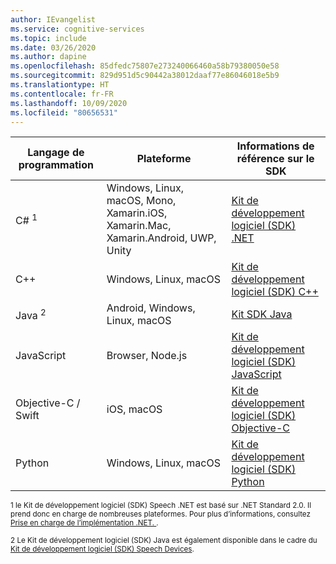 ```yaml
---
author: IEvangelist
ms.service: cognitive-services
ms.topic: include
ms.date: 03/26/2020
ms.author: dapine
ms.openlocfilehash: 85dfedc75807e273240066460a58b79380050e58
ms.sourcegitcommit: 829d951d5c90442a38012daaf77e86046018e5b9
ms.translationtype: HT
ms.contentlocale: fr-FR
ms.lasthandoff: 10/09/2020
ms.locfileid: "80656531"
---
```

| Langage de programmation | Plateforme                                                                           | Informations de référence sur le SDK              |
|----------------------|------------------------------------------------------------------------------------|----------------------------|
| C# <sup>1</sup>      | Windows, Linux, macOS, Mono, Xamarin.iOS, Xamarin.Mac, Xamarin.Android, UWP, Unity | [Kit de développement logiciel (SDK) .NET][net-sdk]        |
| C++                  | Windows, Linux, macOS                                                              | [Kit de développement logiciel (SDK) C++][cpp-sdk]         |
| Java <sup>2</sup>    | Android, Windows, Linux, macOS                                                     | [Kit SDK Java][javasdk]        |
| JavaScript           | Browser, Node.js                                                                   | [Kit de développement logiciel (SDK) JavaScript][ecmasdk]  |
| Objective-C / Swift  | iOS, macOS                                                                         | [Kit de développement logiciel (SDK) Objective-C][obj-sdk] |
| Python               | Windows, Linux, macOS                                                              | [Kit de développement logiciel (SDK) Python][pyt-sdk]      |

<sup>1 le Kit de développement logiciel (SDK) Speech .NET est basé sur .NET Standard 2.0. Il prend donc en charge de nombreuses plateformes. Pour plus d’informations, consultez <a href="https://docs.microsoft.com/dotnet/standard/net-standard#net-implementation-support" target="_blank">Prise en charge de l’implémentation .NET. <span class="docon docon-navigate-external x-hidden-focus"></span></a>.</sup>

<sup>2 Le Kit de développement logiciel (SDK) Java est également disponible dans le cadre du [Kit de développement logiciel (SDK) Speech Devices](../articles/cognitive-services/speech-service/speech-devices-sdk.md).</sup>

[net-sdk]: https://aka.ms/csspeech/csharpref
[cpp-sdk]: https://aka.ms/csspeech/cppref
[javasdk]: https://aka.ms/csspeech/javaref
[ecmasdk]: https://aka.ms/csspeech/javascriptref
[obj-sdk]: https://aka.ms/csspeech/objectivecref
[pyt-sdk]: https://aka.ms/csspeech/pythonref
